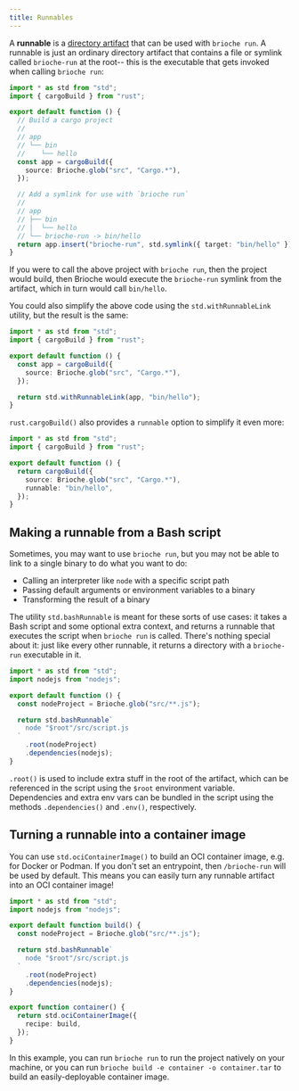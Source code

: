```yaml
---
title: Runnables
---
```


A **runnable** is a [directory artifact](/docs/core-concepts/artifacts#directory) that can be used with `brioche run`. A runnable is just an ordinary directory artifact that contains a file or symlink called `brioche-run` at the root-- this is the executable that gets invoked when calling `brioche run`:

```ts
import * as std from "std";
import { cargoBuild } from "rust";

export default function () {
  // Build a cargo project
  //
  // app
  // └── bin
  //    └── hello
  const app = cargoBuild({
    source: Brioche.glob("src", "Cargo.*"),
  });

  // Add a symlink for use with `brioche run`
  //
  // app
  // ├── bin
  // │  └── hello
  // └── brioche-run -> bin/hello
  return app.insert("brioche-run", std.symlink({ target: "bin/hello" }));
}
```

If you were to call the above project with `brioche run`, then the project would build, then Brioche would execute the `brioche-run` symlink from the artifact, which in turn would call `bin/hello`.

You could also simplify the above code using the `std.withRunnableLink` utility, but the result is the same:

```ts
import * as std from "std";
import { cargoBuild } from "rust";

export default function () {
  const app = cargoBuild({
    source: Brioche.glob("src", "Cargo.*"),
  });

  return std.withRunnableLink(app, "bin/hello");
}
```

`rust.cargoBuild()` also provides a `runnable` option to simplify it even more:

```ts
import * as std from "std";
import { cargoBuild } from "rust";

export default function () {
  return cargoBuild({
    source: Brioche.glob("src", "Cargo.*"),
    runnable: "bin/hello",
  });
}
```

## Making a runnable from a Bash script

Sometimes, you may want to use `brioche run`, but you may not be able to link to a single binary to do what you want to do:

- Calling an interpreter like `node` with a specific script path
- Passing default arguments or environment variables to a binary
- Transforming the result of a binary

The utility `std.bashRunnable` is meant for these sorts of use cases: it takes a Bash script and some optional extra context, and returns a runnable that executes the script when `brioche run` is called. There's nothing special about it: just like every other runnable, it returns a directory with a `brioche-run` executable in it.

```ts
import * as std from "std";
import nodejs from "nodejs";

export default function () {
  const nodeProject = Brioche.glob("src/**.js");

  return std.bashRunnable`
    node "$root"/src/script.js
  `
    .root(nodeProject)
    .dependencies(nodejs);
}
```

`.root()` is used to include extra stuff in the root of the artifact, which can be referenced in the script using the `$root` environment variable. Dependencies and extra env vars can be bundled in the script using the methods `.dependencies()` and `.env()`, respectively.

## Turning a runnable into a container image

You can use `std.ociContainerImage()` to build an OCI container image, e.g. for Docker or Podman. If you don't set an entrypoint, then `/brioche-run` will be used by default. This means you can easily turn any runnable artifact into an OCI container image!

```ts
import * as std from "std";
import nodejs from "nodejs";

export default function build() {
  const nodeProject = Brioche.glob("src/**.js");

  return std.bashRunnable`
    node "$root"/src/script.js
  `
    .root(nodeProject)
    .dependencies(nodejs);
}

export function container() {
  return std.ociContainerImage({
    recipe: build,
  });
}
```

In this example, you can run `brioche run` to run the project natively on your machine, or you can run `brioche build -e container -o container.tar` to build an easily-deployable container image.
